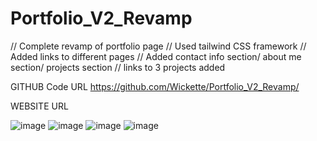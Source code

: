 # Portfolio_V2_Revamp
// Complete revamp of portfolio page
// Used tailwind CSS framework
// Added links to different pages
// Added contact info section/ about me section/ projects section
// links to 3 projects added

GITHUB Code URL
https://github.com/Wickette/Portfolio_V2_Revamp/

WEBSITE URL


![image](https://user-images.githubusercontent.com/87992263/135774600-d7bfcf20-fc50-44d3-afba-71c8bec5a1b8.png)
![image](https://user-images.githubusercontent.com/87992263/135774605-8b5e4608-fa2c-4dad-b268-7c2bae040277.png)
![image](https://user-images.githubusercontent.com/87992263/135774611-07cfad1d-ed31-45a3-b5ff-7dfa58f8c517.png)
![image](https://user-images.githubusercontent.com/87992263/135774615-8b36f438-aeda-4e8d-bda6-9e172a4c3f9d.png)

